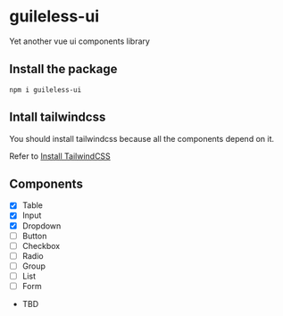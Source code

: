 # guileless-ui

Yet another vue ui components library

## Install the package

```
npm i guileless-ui
```

## Intall tailwindcss

You should install tailwindcss because all the components depend on it.

Refer to [Install TailwindCSS](https://tailwindcss.com/docs/installation)

## Components

- [x] Table
- [x] Input
- [x] Dropdown
- [ ] Button
- [ ] Checkbox
- [ ] Radio
- [ ] Group
- [ ] List
- [ ] Form
- TBD
